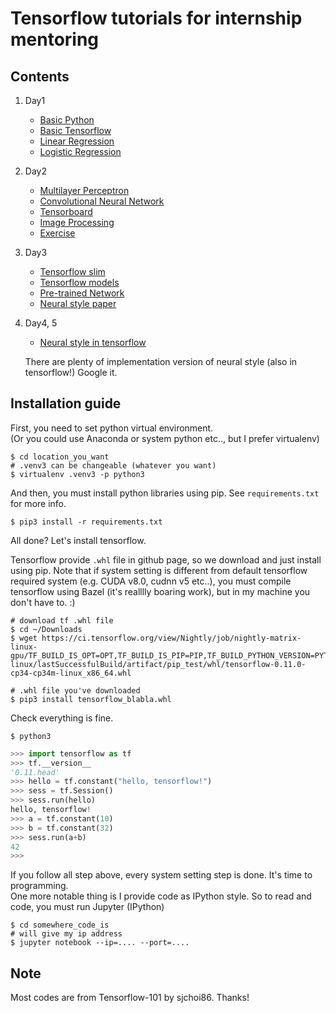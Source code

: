 # Tensorflow tutorials for internship mentoring

## Contents

1. Day1
    - [Basic Python](notebooks/basic_python.ipynb)
    - [Basic Tensorflow](notebooks/basic_tf.ipynb)
    - [Linear Regression](notebooks/linear_regression.ipynb)
    - [Logistic Regression](notebooks/logistic_regression.ipynb)
    
2. Day2
    - [Multilayer Perceptron](notebooks/mlp.ipynb)
    - [Convolutional Neural Network](notebooks/cnn.ipynb)
    - [Tensorboard](notebooks/tensorboard.ipynb)
    - [Image Processing](notebooks/image_processing.ipynb)
    - [Exercise](notebooks/ex1.ipynb)

3. Day3
    - [Tensorflow slim](https://github.com/tensorflow/tensorflow/tree/master/tensorflow/contrib/slim)
    - [Tensorflow models](https://github.com/tensorflow/models/tree/master/slim)
    - [Pre-trained Network](notebooks/pretrained.ipynb)
    - [Neural style paper](https://arxiv.org/pdf/1508.06576v2.pdf)

4. Day4, 5
    - [Neural style in tensorflow](notebooks/neural_style.ipynb)
    
    There are plenty of implementation version of neural style (also in tensorflow!) Google it.

## Installation guide

First, you need to set python virtual environment.<br>
(Or you could use Anaconda or system python etc.., but I prefer virtualenv)

```shell
$ cd location_you_want
# .venv3 can be changeable (whatever you want)
$ virtualenv .venv3 -p python3
```

And then, you must install python libraries using pip. See `requirements.txt` for more info.

```shell
$ pip3 install -r requirements.txt
```

All done? Let's install tensorflow.

Tensorflow provide `.whl` file in github page, so we download and just install using pip. Note that if system setting is different from default tensorflow required system (e.g. CUDA v8.0, cudnn v5 etc..), you must compile tensorflow using Bazel (it's realllly boaring work), but in my machine you don't have to. :) 

```shell
# download tf .whl file
$ cd ~/Downloads
$ wget https://ci.tensorflow.org/view/Nightly/job/nightly-matrix-linux-gpu/TF_BUILD_IS_OPT=OPT,TF_BUILD_IS_PIP=PIP,TF_BUILD_PYTHON_VERSION=PYTHON3,label=gpu-linux/lastSuccessfulBuild/artifact/pip_test/whl/tensorflow-0.11.0-cp34-cp34m-linux_x86_64.whl

# .whl file you've downloaded
$ pip3 install tensorflow_blabla.whl
```

Check everything is fine.

```shell
$ python3
```

```python
>>> import tensorflow as tf
>>> tf.__version__
'0.11.head'
>>> hello = tf.constant("hello, tensorflow!")
>>> sess = tf.Session()
>>> sess.run(hello)
hello, tensorflow!
>>> a = tf.constant(10)
>>> b = tf.constant(32)
>>> sess.run(a+b)
42
>>>
```

If you follow all step above, every system setting step is done. It's time to programming.<br>
One more notable thing is I provide code as IPython style. So to read and code, you must run Jupyter (IPython)

```shell
$ cd somewhere_code_is
# will give my ip address
$ jupyter notebook --ip=.... --port=....
```

## Note

Most codes are from Tensorflow-101 by sjchoi86. Thanks!
